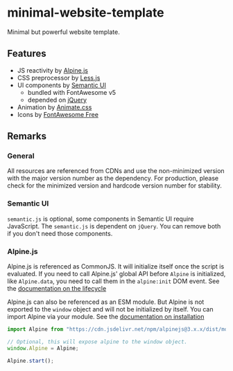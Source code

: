 # minimal-website-template

Minimal but powerful website template.

## Features

- JS reactivity by [Alpine.js](https://alpinejs.dev/)
- CSS preprocessor by [Less.js](https://lesscss.org/)
- UI components by [Semantic UI](https://semantic-ui.com/)
  - bundled with FontAwesome v5
  - depended on [jQuery](https://jquery.com/)
- Animation by [Animate.css](https://animate.style/)
- Icons by [FontAwesome Free](https://fontawesome.com/)

## Remarks

### General

All resources are referenced from CDNs and use the non-minimized version with the major version number as the dependency.
For production, please check for the minimized version and hardcode version number for stability.

### Semantic UI

`semantic.js` is optional, some components in Semantic UI require JavaScript.
The `semantic.js` is dependent on `jQuery`.
You can remove both if you don't need those components.

### Alpine.js

Alpine.js is referenced as CommonJS. It will initialize itself once the script is evaluated.
If you need to call Alpine.js' global API before `Alpine` is initialized, like `Alpine.data`, you need to call them in the `alpine:init` DOM event.
See the [documentation on the lifecycle](https://alpinejs.dev/essentials/lifecycle#alpine-initialization)

Alpine.js can also be referenced as an ESM module.
But Alpine is not exported to the `window` object and will not be initialized by itself.
You can import Alpine via your module. See the [documentation on installation](https://alpinejs.dev/essentials/installation#as-a-module)

```js
import Alpine from "https://cdn.jsdelivr.net/npm/alpinejs@3.x.x/dist/module.esm.js";

// Optional, this will expose alpine to the window object.
window.Alpine = Alpine;

Alpine.start();
```
